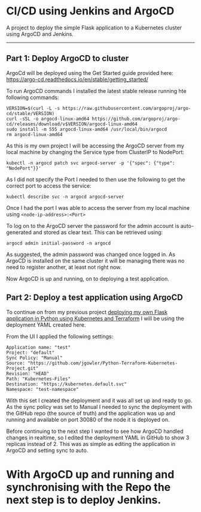 # CI/CD using Jenkins and ArgoCD
A project to deploy the simple Flask application to a Kubernetes cluster using ArgoCD and Jenkins.

---

## Part 1: Deploy ArgoCD to cluster

ArgoCd will be deployed using the Get Started guide provided here: https://argo-cd.readthedocs.io/en/stable/getting_started/

To run ArgoCD commands I installed the latest stable release running hte following commands:

```
VERSION=$(curl -L -s https://raw.githubusercontent.com/argoproj/argo-cd/stable/VERSION)
curl -sSL -o argocd-linux-amd64 https://github.com/argoproj/argo-cd/releases/download/v$VERSION/argocd-linux-amd64
sudo install -m 555 argocd-linux-amd64 /usr/local/bin/argocd
rm argocd-linux-amd64
```

As this is my own project I will be accessing the ArgoCD server from my local machine by changing the Service type from ClusterIP to NodePort:

```
kubectl -n argocd patch svc argocd-server -p '{"spec": {"type": "NodePort"}}'
```

As I did not specify the Port I needed to then use the following to get the correct port to access the service:

```
kubectl describe svc -n argocd argocd-server
```

Once I had the port I was able to access the server from my local machine using `<node-ip-address>:<Port>`

To log on to the ArgoCD server the password for the admin account is auto-generated and stored as clear text. This can be retrieved using:

```
argocd admin initial-password -n argocd
```

As suggested, the admin password was changed once logged in. As ArgoCD is installed on the same cluster it will be managing there was no need to register another, at least not right now.

Now ArgoCD is up and running, on to deploying a test application.

## Part 2: Deploy a test application using ArgoCD

To continue on from my previous project [deploying my own Flask application in Python using Kubernetes and Terraform](https://github.com/jgowler/Python-Terraform-Kubernetes-Project) I will be using the deployment YAML created here.

From the UI I applied the following settings:

```
Application name: "test"
Project: "default"
Sync Policy: "Manual"
Source: "https://github.com/jgowler/Python-Terraform-Kubernetes-Project.git"
Revision: "HEAD"
Path: "Kubernetes-Files"
Destination: "https://kubernetes.default.svc"
Namespace: "test-namespace"
```

With this set I created the deployment and it was all set up and ready to go. As the sync policy was set to Manual I needed to sync the deployment with the GitHub repo (the source of truth) and the application was up and running and available on port 30080 of the node it is deployed on.

Before continuing to the next step I wanted to see how ArgoCD handled changes in realtime, so I edited the deployment YAML in GitHub to show 3 replicas instead of 2. This was as simple as editing the application in ArgoCD and setting sync to auto.

# With ArgoCD up and running and synchronising with the Repo the next step is to deploy Jenkins.